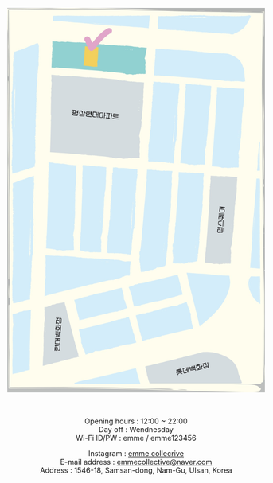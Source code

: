 <style>
    body {
        font-size: 0.9rem;
    }
</style>

![locatoin](./location.jpg)

<br/>

<center>

Opening hours : 12:00 ~ 22:00<br/>
Day off : Wendnesday<br/>
Wi-Fi ID/PW : emme / emme123456<br/>

Instagram : [emme.collecrive](https://www.instagram.com/emme.collective/)<br/>
E-mail address : emmecollective@naver.com<br/>
Address : 1546-18, Samsan-dong, Nam-Gu, Ulsan, Korea<br/>

</center>

<!--<img class="logo" src="./instagram_logo.png" style="width:17px; height:17px;margin:0px 0px -3px 2px"/>--> 
